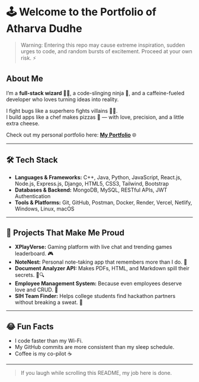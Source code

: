 # 🕹️ Welcome to the Portfolio of Atharva Dudhe

> Warning: Entering this repo may cause extreme inspiration, sudden urges to code, and random bursts of excitement. Proceed at your own risk. ⚡  

## About Me  

I’m a **full-stack wizard 🧙‍♂️**, a code-slinging ninja 🥷, and a caffeine-fueled developer who loves turning ideas into reality.  

I fight bugs like a superhero fights villains 🐛💥.  
I build apps like a chef makes pizzas 🍕 — with love, precision, and a little extra cheese.  

Check out my personal portfolio here: **[My Portfolio](https://atharvadudhe.netlify.app/)** 🌐  

---

## 🛠️ Tech Stack  

- **Languages & Frameworks:** C++, Java, Python, JavaScript, React.js, Node.js, Express.js, Django, HTML5, CSS3, Tailwind, Bootstrap  
- **Databases & Backend:** MongoDB, MySQL, RESTful APIs, JWT Authentication  
- **Tools & Platforms:** Git, GitHub, Postman, Docker, Render, Vercel, Netlify, Windows, Linux, macOS  

---

## 🚀 Projects That Make Me Proud  

- **XPlayVerse:** Gaming platform with live chat and trending games leaderboard. 🎮  
- **NoteNest:** Personal note-taking app that remembers more than I do. 📝  
- **Document Analyzer API:** Makes PDFs, HTML, and Markdown spill their secrets. 📄🔍  
- **Employee Management System:** Because even employees deserve love and CRUD. 💼  
- **SIH Team Finder:** Helps college students find hackathon partners without breaking a sweat. 🤝  

---

## 😂 Fun Facts  

- I code faster than my Wi-Fi.  
- My GitHub commits are more consistent than my sleep schedule.  
- Coffee is my co-pilot ☕  

---

> If you laugh while scrolling this README, my job here is done.  
